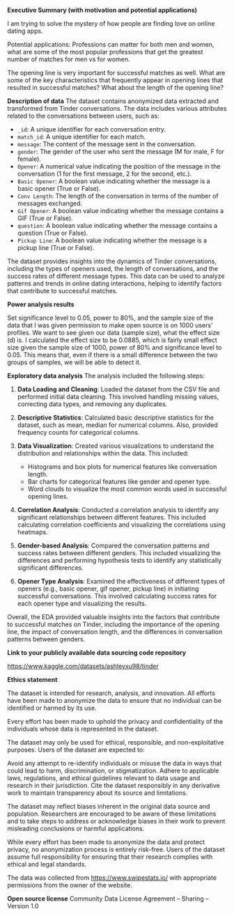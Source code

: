 **Executive Summary (with motivation and potential applications)**

I am trying to solve the mystery of how people are finding love on online dating apps. 

Potential applications: Professions can matter for both men and women, what are some of the most popular professions that get the greatest number of matches for men vs for women.  

The opening line is very important for successful matches as well. What are some of the key characteristics that frequently appear in opening lines that resulted in successful matches? What about the length of the opening line? 

**Description of data**
The dataset contains anonymized data extracted and transformed from Tinder conversations. The data includes various attributes related to the conversations between users, such as:

- `_id`: A unique identifier for each conversation entry.
- `match_id`: A unique identifier for each match.
- `message`: The content of the message sent in the conversation.
- `gender`: The gender of the user who sent the message (M for male, F for female).
- `Opener`: A numerical value indicating the position of the message in the conversation (1 for the first message, 2 for the second, etc.).
- `Basic Opener`: A boolean value indicating whether the message is a basic opener (True or False).
- `Conv Length`: The length of the conversation in terms of the number of messages exchanged.
- `Gif Opener`: A boolean value indicating whether the message contains a GIF (True or False).
- `question`: A boolean value indicating whether the message contains a question (True or False).
- `Pickup Line`: A boolean value indicating whether the message is a pickup line (True or False).

The dataset provides insights into the dynamics of Tinder conversations, including the types of openers used, the length of conversations, and the success rates of different message types. This data can be used to analyze patterns and trends in online dating interactions, helping to identify factors that contribute to successful matches.



**Power analysis results**

Set significance level to 0.05, power to 80%, and the sample size of the data that I was given permission to make open source is on 1000 users’ profiles. We want to see given our data (sample size), what the effect size (d) is. I calculated the effect size to be 0.0885, which is fairly small effect size given the sample size of 1000, power of 80% and significance level to 0.05. This means that, even if there is a small difference between the two groups of samples, we will be able to detect it.  

**Exploratory data analysis**
The analysis included the following steps:

1. **Data Loading and Cleaning**: Loaded the dataset from the CSV file and performed initial data cleaning. This involved handling missing values, correcting data types, and removing any duplicates.

2. **Descriptive Statistics**: Calculated basic descriptive statistics for the dataset, such as mean, median for numerical columns. Also, provided frequency counts for categorical columns.

3. **Data Visualization**: Created various visualizations to understand the distribution and relationships within the data. This included:
   - Histograms and box plots for numerical features like conversation length.
   - Bar charts for categorical features like gender and opener type.
   - Word clouds to visualize the most common words used in successful opening lines.

4. **Correlation Analysis**: Conducted a correlation analysis to identify any significant relationships between different features. This included calculating correlation coefficients and visualizing the correlations using heatmaps.

5. **Gender-based Analysis**: Compared the conversation patterns and success rates between different genders. This included visualizing the differences and performing hypothesis tests to identify any statistically significant differences.

8. **Opener Type Analysis**: Examined the effectiveness of different types of openers (e.g., basic opener, gif opener, pickup line) in initiating successful conversations. This involved calculating success rates for each opener type and visualizing the results.

Overall, the EDA provided valuable insights into the factors that contribute to successful matches on Tinder, including the importance of the opening line, the impact of conversation length, and the differences in conversation patterns between genders.


**Link to your publicly available data sourcing code repository**

https://www.kaggle.com/datasets/ashleyxu98/tinder

**Ethics statement**

The dataset is intended for research, analysis, and innovation. All efforts have been made to anonymize the data to ensure that no individual can be identified or harmed by its use.

Every effort has been made to uphold the privacy and confidentiality of the individuals whose data is represented in the dataset. 

The dataset may only be used for ethical, responsible, and non-exploitative purposes. Users of the dataset are expected to:

Avoid any attempt to re-identify individuals or misuse the data in ways that could lead to harm, discrimination, or stigmatization.
Adhere to applicable laws, regulations, and ethical guidelines relevant to data usage and research in their jurisdiction.
Cite the dataset responsibly in any derivative work to maintain transparency about its source and limitations.

The dataset may reflect biases inherent in the original data source and population. Researchers are encouraged to be aware of these limitations and to take steps to address or acknowledge biases in their work to prevent misleading conclusions or harmful applications.

While every effort has been made to anonymize the data and protect privacy, no anonymization process is entirely risk-free. Users of the dataset assume full responsibility for ensuring that their research complies with ethical and legal standards.

The data was collected from https://www.swipestats.io/ with appropriate permissions from the owner of the website. 

**Open source license**
Community Data License Agreement – Sharing – Version 1.0

